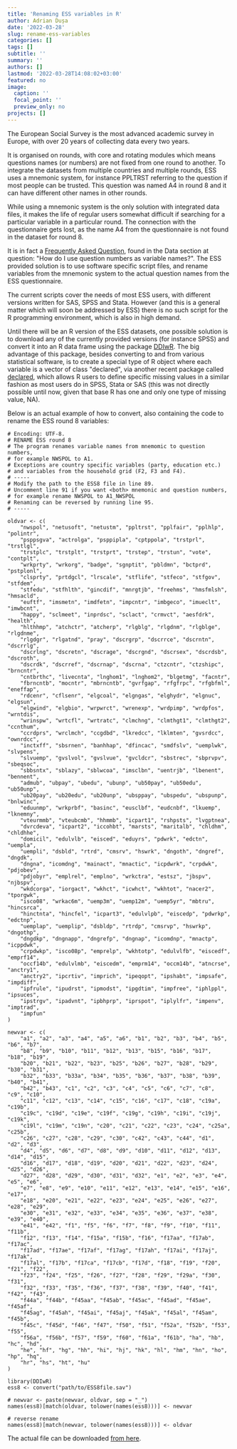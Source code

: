 ```yaml
---
title: 'Renaming ESS variables in R'
author: Adrian Dușa
date: '2022-03-28'
slug: rename-ess-variables
categories: []
tags: []
subtitle: ''
summary: ''
authors: []
lastmod: '2022-03-28T14:08:02+03:00'
featured: no
image:
  caption: ''
  focal_point: ''
  preview_only: no
projects: []
---
```


The European Social Survey is the most advanced academic survey in Europe, with over 20 years of collecting data every two years.

It is organised on rounds, with core and rotating modules which means questions names (or numbers) are not fixed from one round to another. To integrate the datasets from multiple countries and multiple rounds, ESS uses a mnemonic system, for instance PPLTRST referring to the question if most people can be trusted. This question was named A4 in round 8 and it can have different other names in other rounds.

While using a mnemonic system is the only solution with integrated data files, it makes the life of regular users somewhat difficult if searching for a particular variable in a particular round. The connection with the questionnaire gets lost, as the name A4 from the questionnaire is not found in the dataset for round 8.

It is in fact a [Frequently Asked Question](https://www.europeansocialsurvey.org/about/faq.html), found in the Data section at question: "How do I use question numbers as variable names?". The ESS provided solution is to use software specific script files, and rename variables from the mnemonic system to the actual question names from the ESS questionnaire.

The current scripts cover the needs of most ESS users, with different versions written for SAS, SPSS and Stata. However (and this is a general matter which will soon be addressed by ESS) there is no such script for the R programming environment, which is also in high demand.

Until there will be an R version of the ESS datasets, one possible solution is to download any of the currently provided versions (for instance SPSS) and convert it into an R data frame using the package [DDIwR](https://cran.r-project.org/web/packages/DDIwR/index.html). The big advantage of this package, besides converting to and from various statistical software, is to create a special type of R object where each variable is a vector of class "declared", via another recent package called [declared](https://cran.r-project.org/web/packages/DDIwR/index.html), which allows R users to define specific missing values in a similar fashion as most users do in SPSS, Stata or SAS (this was not directly possible until now, given that base R has one and only one type of missing value, NA).

Below is an actual example of how to convert, also containing the code to rename the ESS round 8 variables:

```{r}
# Encoding: UTF-8.
# RENAME ESS round 8
# The program renames variable names from mnemomic to question numbers,
# for example NWSPOL to A1.
# Exceptions are country specific variables (party, education etc.)
# and variables from the household grid (F2, F3 and F4).
# -----
# Modify the path to the ESS8 file in line 89.
# Uncomment line 91 if you want <both> mnemonic and question numbers,
# for example rename NWSPOL to A1_NWSPOL
# Renaming can be reversed by running line 95.
# -----

oldvar <- c(
    "nwspol", "netusoft", "netustm", "ppltrst", "pplfair", "pplhlp", "polintr",
    "psppsgva", "actrolga", "psppipla", "cptppola", "trstprl", "trstlgl",
    "trstplc", "trstplt", "trstprt", "trstep", "trstun", "vote", "contplt",
    "wrkprty", "wrkorg", "badge", "sgnptit", "pbldmn", "bctprd", "pstplonl",
    "clsprty", "prtdgcl", "lrscale", "stflife", "stfeco", "stfgov", "stfdem",
    "stfedu", "stfhlth", "gincdif", "mnrgtjb", "freehms", "hmsfmlsh", "hmsacld",
    "euftf", "imsmetn", "imdfetn", "impcntr", "imbgeco", "imueclt", "imwbcnt",
    "happy", "sclmeet", "inprdsc", "sclact", "crmvct", "aesfdrk", "health",
    "hlthhmp", "atchctr", "atcherp", "rlgblg", "rlgdnm", "rlgblge", "rlgdnme",
    "rlgdgr", "rlgatnd", "pray", "dscrgrp", "dscrrce", "dscrntn", "dscrrlg",
    "dscrlng", "dscretn", "dscrage", "dscrgnd", "dscrsex", "dscrdsb", "dscroth",
    "dscrdk", "dscrref", "dscrnap", "dscrna", "ctzcntr", "ctzshipc", "brncntr",
    "cntbrthc", "livecnta", "lnghom1", "lnghom2", "blgetmg", "facntr",
    "fbrncntb", "mocntr", "mbrncntb", "gvrfgap", "rfgfrpc", "rfgbfml", "eneffap",
    "rdcenr", "cflsenr", "elgcoal", "elgngas", "elghydr", "elgnuc", "elgsun",
    "elgwind", "elgbio", "wrpwrct", "wrenexp", "wrdpimp", "wrdpfos", "wrntdis",
    "wrinspw", "wrtcfl", "wrtratc", "clmchng", "clmthgt1", "clmthgt2", "ccnthum",
    "ccrdprs", "wrclmch", "ccgdbd", "lkredcc", "lklmten", "gvsrdcc", "ownrdcc",
    "inctxff", "sbsrnen", "banhhap", "dfincac", "smdfslv", "uemplwk", "slvpens",
    "slvuemp", "gvslvol", "gvslvue", "gvcldcr", "sbstrec", "sbprvpv", "sbeqsoc",
    "sbbsntx", "sblazy", "sblwcoa", "imsclbn", "uentrjb", "lbenent", "bennent",
    "admub", "ubpay", "ubedu", "ubunp", "ub50pay", "ub50edu", "ub50unp",
    "ub20pay", "ub20edu", "ub20unp", "ubsppay", "ubspedu", "ubspunp", "bnlwinc",
    "eduunmp", "wrkprbf", "basinc", "eusclbf", "eudcnbf", "lkuemp", "lknemny",
    "vteurmmb", "vteubcmb", "hhmmb", "icpart1", "rshpsts", "lvgptnea",
    "dvrcdeva", "icpart2", "iccohbt", "marsts", "maritalb", "chldhm", "chldhhe",
    "domicil", "edulvlb", "eisced", "eduyrs", "pdwrk", "edctn", "uempla",
    "uempli", "dsbld", "rtrd", "cmsrv", "hswrk", "dngoth", "dngref", "dngdk",
    "dngna", "icomdng", "mainact", "mnactic", "icpdwrk", "crpdwk", "pdjobev",
    "pdjobyr", "emplrel", "emplno", "wrkctra", "estsz", "jbspv", "njbspv",
    "wkdcorga", "iorgact", "wkhct", "icwhct", "wkhtot", "nacer2", "tporgwk",
    "isco08", "wrkac6m", "uemp3m", "uemp12m", "uemp5yr", "mbtru", "hincsrca",
    "hinctnta", "hincfel", "icpart3", "edulvlpb", "eiscedp", "pdwrkp", "edctnp",
    "uemplap", "uemplip", "dsbldp", "rtrdp", "cmsrvp", "hswrkp", "dngothp",
    "dngdkp", "dngnapp", "dngrefp", "dngnap", "icomdnp", "mnactp", "icppdwk",
    "crpdwkp", "isco08p", "emprelp", "wkhtotp", "edulvlfb", "eiscedf", "emprf14",
    "occf14b", "edulvlmb", "eiscedm", "emprm14", "occm14b", "atncrse", "anctry1",
    "anctry2", "ipcrtiv", "imprich", "ipeqopt", "ipshabt", "impsafe", "impdiff",
    "ipfrule", "ipudrst", "ipmodst", "ipgdtim", "impfree", "iphlppl", "ipsuces",
    "ipstrgv", "ipadvnt", "ipbhprp", "iprspot", "iplylfr", "impenv", "imptrad",
    "impfun"
)

newvar <- c(
    "a1", "a2", "a3", "a4", "a5", "a6", "b1", "b2", "b3", "b4", "b5", "b6", "b7",
    "b8", "b9", "b10", "b11", "b12", "b13", "b15", "b16", "b17", "b18", "b19",
    "b20", "b21", "b22", "b23", "b25", "b26", "b27", "b28", "b29", "b30", "b31",
    "b32", "b33", "b33a", "b34", "b35", "b36", "b37", "b38", "b39", "b40", "b41",
    "b42", "b43", "c1", "c2", "c3", "c4", "c5", "c6", "c7", "c8", "c9", "c10",
    "c11", "c12", "c13", "c14", "c15", "c16", "c17", "c18", "c19a", "c19b",
    "c19c", "c19d", "c19e", "c19f", "c19g", "c19h", "c19i", "c19j", "c19k",
    "c19l", "c19m", "c19n", "c20", "c21", "c22", "c23", "c24", "c25a", "c25b",
    "c26", "c27", "c28", "c29", "c30", "c42", "c43", "c44", "d1", "d2", "d3",
    "d4", "d5", "d6", "d7", "d8", "d9", "d10", "d11", "d12", "d13", "d14", "d15",
    "d16", "d17", "d18", "d19", "d20", "d21", "d22", "d23", "d24", "d25", "d26",
    "d27", "d28", "d29", "d30", "d31", "d32", "e1", "e2", "e3", "e4", "e5", "e6",
    "e7", "e8", "e9", "e10", "e11", "e12", "e13", "e14", "e15", "e16", "e17",
    "e18", "e20", "e21", "e22", "e23", "e24", "e25", "e26", "e27", "e28", "e29",
    "e30", "e31", "e32", "e33", "e34", "e35", "e36", "e37", "e38", "e39", "e40",
    "e41", "e42", "f1", "f5", "f6", "f7", "f8", "f9", "f10", "f11", "f11b",
    "f12", "f13", "f14", "f15a", "f15b", "f16", "f17aa", "f17ab", "f17ac",
    "f17ad", "f17ae", "f17af", "f17ag", "f17ah", "f17ai", "f17aj", "f17ak",
    "f17al", "f17b", "f17ca", "f17cb", "f17d", "f18", "f19", "f20", "f21", "f22",
    "f23", "f24", "f25", "f26", "f27", "f28", "f29", "f29a", "f30", "f31",
    "f32", "f33", "f35", "f36", "f37", "f38", "f39", "f40", "f41", "f42", "f43",
    "f44a", "f44b", "f45aa", "f45ab", "f45ac", "f45ad", "f45ae", "f45af",
    "f45ag", "f45ah", "f45ai", "f45aj", "f45ak", "f45al", "f45am", "f45b",
    "f45c", "f45d", "f46", "f47", "f50", "f51", "f52a", "f52b", "f53", "f55",
    "f56a", "f56b", "f57", "f59", "f60", "f61a", "f61b", "ha", "hb", "hc", "hd",
    "he", "hf", "hg", "hh", "hi", "hj", "hk", "hl", "hm", "hn", "ho", "hp", "hq",
    "hr", "hs", "ht", "hu"
)

library(DDIwR)
ess8 <- convert("path/to/ESS8file.sav")

# newvar <- paste(newvar, oldvar, sep = "_")
names(ess8)[match(oldvar, tolower(names(ess8)))] <- newvar

# reverse rename
names(ess8)[match(newvar, tolower(names(ess8)))] <- oldvar
```

The actual file can be downloaded [from here](files/ESS8rename.R).
